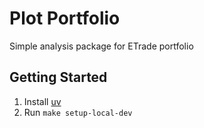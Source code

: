# Plot Portfolio

Simple analysis package for ETrade portfolio

## Getting Started

1) Install [uv](https://docs.astral.sh/uv/)
2) Run `make setup-local-dev`